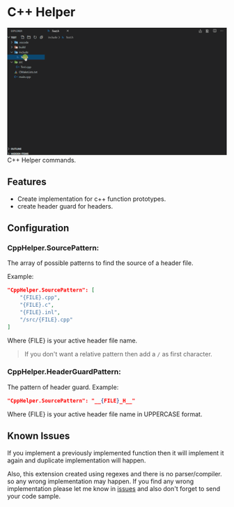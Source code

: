 # C++ Helper

![Screen Shot](/images/screenshot.gif)
C++ Helper commands.

## Features
* Create implementation for c++ function prototypes.
* create header guard for headers.

## Configuration

### CppHelper.SourcePattern:
The array of possible patterns to find the source of a header file.

Example:
```json
"CppHelper.SourcePattern": [
    "{FILE}.cpp",
    "{FILE}.c",
    "{FILE}.inl",
    "/src/{FILE}.cpp"
]
```
Where {FILE} is your active header file name.
> If you don't want a relative pattern then add a `/` as first character.

### CppHelper.HeaderGuardPattern:
The pattern of header guard.
Example:
```json
"CppHelper.SourcePattern": "__{FILE}_H__"
```
Where {FILE} is your active header file name in UPPERCASE format.

## Known Issues
If you implement a previously implemented function then it will implement it again and duplicate implementation will happen.

Also, this extension created using regexes and there is no parser/compiler.
so any wrong implementation may happen.
If you find any wrong implementation please let me know in [issues](https://github.com/amir9480/vscode-cpp-helper/issues) and also don't forget to send your code sample.
